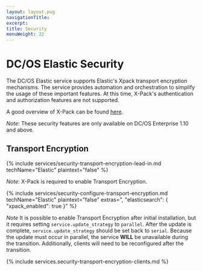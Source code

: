 ```yaml
---
layout: layout.pug
navigationTitle:
excerpt:
title: Security
menuWeight: 22
---
```


# DC/OS Elastic Security

The DC/OS Elastic service supports Elastic's Xpack transport encryption mechanisms. The service provides automation and orchestration to simplify the usage of these important features. At this time, X-Pack's authentication and authorization features are not supported.

A good overview of X-Pack can be found [here](https://www.elastic.co/guide/en/x-pack/current/xpack-introduction.html).

*Note*: These security features are only available on DC/OS Enterprise 1.10 and above.

## Transport Encryption

{% include services/security-transport-encryption-lead-in.md
    techName="Elastic" plaintext="false" %}

*Note*: X-Pack is required to enable Transport Encryption.

{% include services/security-configure-transport-encryption.md
    techName="Elastic"
    plaintext="false"
    extras=",
    \"elasticsearch\": {
        \"xpack_enabled\": true
    }" %}

*Note* It is possible to enable Transport Encryption after initial installation, but it requires setting `service.update_strategy` to `parallel`. After the update is complete, `service.update_strategy` should be set back to `serial`. Because the update must occur in parallel, the service **WILL** be unavailable during the transition. Additionally, clients will need to be reconfigured after the transition.

{% include services.security-transport-encryption-clients.md %}
